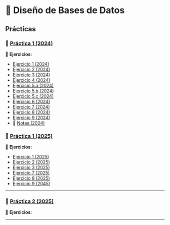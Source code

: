 # 📌 **Diseño de Bases de Datos**

## **Prácticas**

### 📄 [Práctica 1 (2024)](https://github.com/caroalonso/DBD/blob/main/Pr%C3%A1cticas/Pr%C3%A1ctica%201/Pr%C3%A1ctica%201%202024.pdf)

🔹 **Ejercicios:**  
-  [Ejercicio 1 (2024)](https://github.com/caroalonso/DBD/blob/main/Pr%C3%A1cticas/Pr%C3%A1ctica%201/Resoluci%C3%B3n%20Pr%C3%A1ctica/2024/tp1.1.jpg)
-  [Ejercicio 2 (2024)](https://github.com/caroalonso/DBD/blob/main/Pr%C3%A1cticas/Pr%C3%A1ctica%201/Resoluci%C3%B3n%20Pr%C3%A1ctica/2024/tp1.2.jpg)
-  [Ejercicio 3 (2024)](https://github.com/caroalonso/DBD/blob/main/Pr%C3%A1cticas/Pr%C3%A1ctica%201/Resoluci%C3%B3n%20Pr%C3%A1ctica/2024/tp1.3.jpg)
-  [Ejercicio 4 (2024)](https://github.com/caroalonso/DBD/blob/main/Pr%C3%A1cticas/Pr%C3%A1ctica%201/Resoluci%C3%B3n%20Pr%C3%A1ctica/2024/tp1.3.jpg)
-  [Ejercicio 5.a (2024)](https://github.com/caroalonso/DBD/blob/main/Pr%C3%A1cticas/Pr%C3%A1ctica%201/Resoluci%C3%B3n%20Pr%C3%A1ctica/2024/tp1.5a.jpg)
-  [Ejercicio 5.b (2024)](https://github.com/caroalonso/DBD/blob/main/Pr%C3%A1cticas/Pr%C3%A1ctica%201/Resoluci%C3%B3n%20Pr%C3%A1ctica/2024/tp1.5a.jpg)
-  [Ejercicio 5.c (2024)](https://github.com/caroalonso/DBD/blob/main/Pr%C3%A1cticas/Pr%C3%A1ctica%201/Resoluci%C3%B3n%20Pr%C3%A1ctica/2024/tp1.5c.jpg)
-  [Ejercicio 6 (2024)](https://github.com/caroalonso/DBD/blob/main/Pr%C3%A1cticas/Pr%C3%A1ctica%201/Resoluci%C3%B3n%20Pr%C3%A1ctica/2024/tp1.6.jpg)
-  [Ejercicio 7 (2024)](https://github.com/caroalonso/DBD/blob/main/Pr%C3%A1cticas/Pr%C3%A1ctica%201/Resoluci%C3%B3n%20Pr%C3%A1ctica/2024/tp1.7.jpg)
-  [Ejercicio 8 (2024)](https://github.com/caroalonso/DBD/blob/main/Pr%C3%A1cticas/Pr%C3%A1ctica%201/Resoluci%C3%B3n%20Pr%C3%A1ctica/2024/tp1.8.jpg)
-  [Ejercicio 9 (2024)](https://github.com/caroalonso/DBD/blob/main/Pr%C3%A1cticas/Pr%C3%A1ctica%201/Resoluci%C3%B3n%20Pr%C3%A1ctica/2024/tp1.9.jpg)
- 📄 [Notas (2024)](https://github.com/caroalonso/DBD/blob/main/Pr%C3%A1cticas/Pr%C3%A1ctica%201/Resoluci%C3%B3n%20Pr%C3%A1ctica/2024/Notas%20Practica%201%20DBD.pdf)

### 📄 [Práctica 1 (2025)](https://github.com/caroalonso/DBD/blob/main/Pr%C3%A1cticas/Pr%C3%A1ctica%201/Pr%C3%A1ctica%201%202025%20.pdf)

🔹 **Ejercicios:**  
-  [Ejercicio 1 (2025)](https://github.com/caroalonso/DBD/blob/main/Pr%C3%A1cticas/Pr%C3%A1ctica%201/Resoluci%C3%B3n%20Pr%C3%A1ctica/2025/tp1.1.jpg)
-  [Ejercicio 2 (2025)](https://github.com/caroalonso/DBD/blob/main/Pr%C3%A1cticas/Pr%C3%A1ctica%201/Resoluci%C3%B3n%20Pr%C3%A1ctica/2025/tp1.2.jpg)
-  [Ejercicio 3 (2025)](https://github.com/caroalonso/DBD/blob/main/Pr%C3%A1cticas/Pr%C3%A1ctica%201/Resoluci%C3%B3n%20Pr%C3%A1ctica/2025/tp1.3.jpg)
-  [Ejercicio 7 (2025)](https://github.com/caroalonso/DBD/blob/main/Pr%C3%A1cticas/Pr%C3%A1ctica%201/Resoluci%C3%B3n%20Pr%C3%A1ctica/2024/tp1.7.jpg)
-  [Ejercicio 8 (2025)](https://github.com/caroalonso/DBD/blob/main/Pr%C3%A1cticas/Pr%C3%A1ctica%201/Resoluci%C3%B3n%20Pr%C3%A1ctica/2024/tp1.8.jpg)
-  [Ejercicio 9 (2045)](https://github.com/caroalonso/DBD/blob/main/Pr%C3%A1cticas/Pr%C3%A1ctica%201/Resoluci%C3%B3n%20Pr%C3%A1ctica/2024/tp1.9.jpg)

---

### 📄 [Práctica 2 (2025)](https://github.com/caroalonso/DBD/blob/main/Pr%C3%A1cticas/Pr%C3%A1ctica%202/Pr%C3%A1ctica%202.pdf)

🔹 **Ejercicios:** 

---



